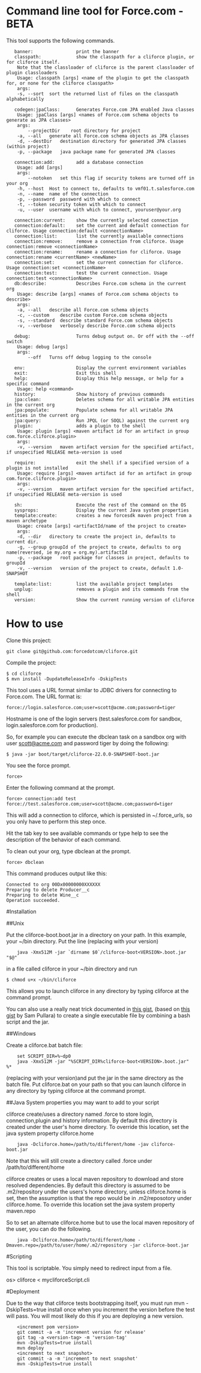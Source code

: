 # Command line tool for Force.com - BETA

This tool supports the following commands.

       banner:                print the banner
       classpath:             show the classpath for a cliforce plugin, or for cliforce itself.
        Note that the classloader of cliforce is the parent classloader of plugin classloaders
        Usage: classpath [args] <name of the plugin to get the classpath for, or none for the cliforce classpath>
        args:
        -s, --sort	sort the returned list of files on the classpath alphabetically

       codegen:jpaClass:      Generates Force.com JPA enabled Java classes
        Usage: jpaClass [args] <names of Force.com schema objects to generate as JPA classes>
        args:
            --projectDir	root directory for project
        -a, --all	generate all Force.com schema objects as JPA classes
        -d, --destDir	destination directory for generated JPA classes (within project)
        -p, --package	java package name for generated JPA classes

       connection:add:        add a database connection
        Usage: add [args]
        args:
            --notoken	set this flag if security tokens are turned off in your org
        -h, --host	Host to connect to, defaults to vmf01.t.salesforce.com
        -n, --name	name of the connection
        -p, --password	password with which to connect
        -t, --token	security token with which to connect
        -u, --user	username with which to connect, youruser@your.org

       connection:current:    show the currently selected connection
       connection:default:    set the current and default connection for cliforce. Usage connection:default <connectionName>
       connection:list:       list the currently available connections
       connection:remove:     remove a connection from cliforce. Usage connection:remove <connectionName>
       connection:rename:     rename a connection for cliforce. Usage connection:rename <currentName> <newName>
       connection:set:        set the current connection for cliforce. Usage connection:set <connectionName>
       connection:test:       test the current connection. Usage connection:test <connectionName>
       db:describe:           Describes Force.com schema in the current org
        Usage: describe [args] <names of Force.com schema objects to describe>
        args:
        -a, --all	describe all Force.com schema objects
        -c, --custom	describe custom Force.com schema objects
        -s, --standard	describe standard Force.com schema objects
        -v, --verbose	verbosely describe Force.com schema objects

       debug:                 Turns debug output on. Or off with the --off switch
        Usage: debug [args]
        args:
            --off	Turns off debug logging to the console

       env:                   Display the current environment variables
       exit:                  Exit this shell
       help:                  Display this help message, or help for a specific command
        Usage: help <command>
       history:               Show history of previous commands
       jpa:clean:             Deletes schema for all writable JPA entities in the current org
       jpa:populate:          Populate schema for all writable JPA entities in the current org
       jpa:query:             Run JPQL (or SOQL) against the current org
       plugin:                adds a plugin to the shell
        Usage: plugin [args] <maven artifact id for an artifact in group com.force.cliforce.plugin>
        args:
        -v, --version	maven artifact version for the specified artifact, if unspecified RELEASE meta-version is used

       require:               exit the shell if a specified version of a plugin is not installed
        Usage: require [args] <maven artifact id for an artifact in group com.force.cliforce.plugin>
        args:
        -v, --version	maven artifact version for the specified artifact, if unspecified RELEASE meta-version is used

       sh:                    Execute the rest of the command on the OS
       sysprops:              Display the current Java system properties
       template:create:       creates a new forcesdk maven project from a maven archetype
        Usage: create [args] <artifactId/name of the project to create>
        args:
        -d, --dir	directory to create the project in, defaults to current dir.
        -g, --group	groupId of the project to create, defaults to org name(reversed, ie my.org = org.my).artifactId
        -p, --package	root package for classes in project, defaults to groupId
        -v, --version	version of the project to create, default 1.0-SNAPSHOT

       template:list:         list the available project templates
       unplug:                removes a plugin and its commands from the shell
       version:               Show the current running version of cliforce


# How to use

Clone this project:

	git clone git@github.com:forcedotcom/cliforce.git

Compile the project:

	$ cd cliforce
	$ mvn install -DupdateReleaseInfo -DskipTests

This tool uses a URL format similar to JDBC drivers for connecting to Force.com. The URL format is:

	force://login.salesforce.com;user=scott@acme.com;password=tiger

Hostname is one of the login servers (test.salesforce.com for sandbox, login.salesforce.com for production). 

So, for example you can execute the dbclean task on a sandbox org with user scott@acme.com and password tiger by doing the following:

	$ java -jar boot/target/cliforce-22.0.0-SNAPSHOT-boot.jar

You see the force prompt.

    force>

Enter the following command at the prompt.

    force> connection:add test force://test.salesforce.com;user=scott@acme.com;password=tiger

This will add a connection to cliforce, which is persisted in ~/.force_urls, so you only have to perform this step once.

Hit the tab key to see available commands or type help to see the description of the behavior of each command.

To clean out your org, type dbclean at the prompt.

    force> dbclean

This command produces output like this:

	Connected to org 00Dx00000000XXXXXX
	Preparing to delete Producer__c
	Preparing to delete Wine__c
	Operation succeeded.

#Installation

##Unix

Put the cliforce-boot<VERSION>.boot.jar in a directory on your path.
In this example, your ~/bin directory.
Put the line (replacing <VERSION> with your version)

        java -Xmx512M -jar `dirname $0`/cliforce-boot<VERSION>.boot.jar "$@"

in a file called cliforce in your ~/bin directory and run

	$ chmod u+x ~/bin/cliforce

This allows you to launch cliforce in any directory by typing cliforce at the command prompt.

You can also use a really neat trick documented in [this gist](https://gist.github.com/782862), (based on [this gist](https://gist.github.com/782523) by Sam Pullara)
to create a single executable file by combining a bash script and the jar.

##Windows

Create a cliforce.bat batch file:

        set SCRIPT_DIR=%~dp0
        java -Xmx512M -jar "%SCRIPT_DIR%cliforce-boot<VERSION>.boot.jar" %*

(replacing <VERSION> with your version)and put the jar in the same directory as the batch file.
Put cliforce.bat on your path so that you can launch cliforce in any directory by typing cliforce at the command prompt.

##Java System properties you may want to add to your script

cliforce create/uses a directory named .force to store login, connection,plugin and history information. By default this directory is created under the user's home directory.
To override this location, set the java system property cliforce.home

        java -Dcliforce.home=/path/to/different/home -jav cliforce-boot.jar

Note that this will still create a directory called .force under /path/to/different/home


cliforce creates or uses a local maven repository to download and store resolved dependencies. By default this directory is assumed to be .m2/repository under the users's home directory, unless
cliforce.home is set, then the assumption is that the repo would be in .m2/reposotory under cliforce.home. To override this location set the java system property maven.repo

So to set an alternate cliforce.home but to use the local maven repository of the user, you can do the following.

        java -Dcliforce.home=/path/to/different/home -Dmaven.repo=/path/to/user/home/.m2/repository -jar cliforce-boot.jar





#Scripting

This tool is scriptable. You simply need to redirect input from a file.

os> cliforce < mycliforceScript.cli

#Deployment

Due to the way that cliforce tests bootstrapping itself, you must run mvn -DskipTests=true install once when you increment the version before the test will
 pass. You will most likely do this if you are deploying a new version.

        <increment pom version>
        git commit -a -m 'increment version for release'
        git tag -a <version-tag> -m 'version-tag'
        mvn -DskipTests=true install
        mvn deploy
        <increment to next snapshot>
        git commit -a -m 'increment to next snapshot'
        mvn -DskipTests=true install



